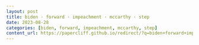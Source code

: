```yaml
---
layout: post
title: biden · forward · impeachment · mccarthy · step
date: 2023-08-28
categories: [biden, forward, impeachment, mccarthy, step]
content_url: https://papercliff.github.io/redirect/?q=biden+forward+impeachment+mccarthy+step&tbs=cdr:1,cd_min:8/27/2023,cd_max:8/29/2023
---
```

